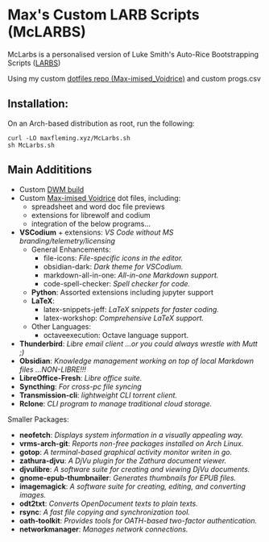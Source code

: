 # Max's Custom LARB Scripts (McLARBS)

McLarbs is a personalised version of Luke Smith's Auto-Rice Bootstrapping Scripts ([LARBS](https://github.com/LukeSmithxyz/LARBS))

Using my custom [dotfiles repo (Max-imised_Voidrice)](https://github.com/MaxFleming23/Max-imised_Voidrice) and custom progs.csv

## Installation:

On an Arch-based distribution as root, run the following:

```
curl -LO maxfleming.xyz/McLarbs.sh
sh McLarbs.sh
```


## Main Addititions
- Custom [DWM build](https://github.com/MaxFleming23/dwm)
- Custom [Max-imised Voidrice](https://github.com/MaxFleming23/Max-imised_Voidrice) dot files, including:
  - spreadsheet and word doc file previews
  - extensions for librewolf and codium
  - integration of the below programs...
- **VSCodium** + extensions: *VS Code without MS branding/telemetry/licensing*
	- General Enhancements:
		- file-icons: *File-specific icons in the editor.*
		- obsidian-dark: *Dark theme for VSCodium.*
		- markdown-all-in-one: *All-in-one Markdown support.*
		- code-spell-checker: *Spell checker for code.*
	- **Python**: Assorted extensions including jupyter support
	- **LaTeX**:
		- latex-snippets-jeff: *LaTeX snippets for faster coding.*
		- latex-workshop: *Comprehensive LaTeX support.*
	- Other Languages:
		- octaveexecution: Octave language support.
- **Thunderbird**: *Libre email client ...or you could always wrestle with Mutt ;)*
- **Obsidian**: *Knowledge management working on top of local Markdown files ...NON-LIBRE!!!*
- **LibreOffice-Fresh**: *Libre office suite.*
- **Syncthing**: *For cross-pc file syncing*
- **Transmission-cli**: *lightweight CLI torrent client.*
- **Rclone**: *CLI program to manage traditional cloud storage.*

Smaller Packages:
- **neofetch**: *Displays system information in a visually appealing way.*
- **vrms-arch-git**: *Reports non-free packages installed on Arch Linux.*
- **gotop**: *A terminal-based graphical activity monitor writen in go.*
- **zathura-djvu**: *A DjVu plugin for the Zathura document viewer.*
- **djvulibre**: *A software suite for creating and viewing DjVu documents.*
- **gnome-epub-thumbnailer**: *Generates thumbnails for EPUB files.*
- **imagemagick**: *A software suite for creating, editing, and converting images.*
- **odt2txt**: *Converts OpenDocument texts to plain texts.*
- **rsync**: *A fast file copying and synchronization tool.*
- **oath-toolkit**: *Provides tools for OATH-based two-factor authentication.*
- **networkmanager**: *Manages network connections.*

